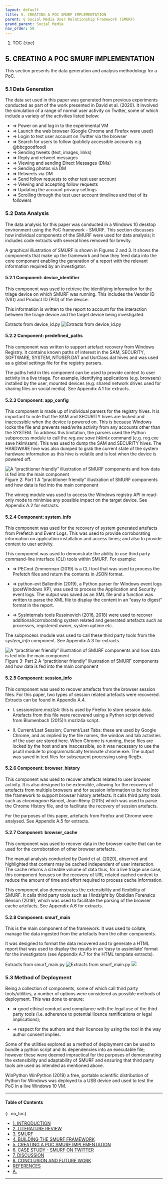 ```yaml
---
layout: default
title: 5. CREATING A POC SMURF IMPLEMENTATION  
parent: § Social Media User Relationship Framework (SMURF)  
grand_parent: Social Media 
nav_order: 50 
---
```

<style>
.dont-break-out {
  /* These are technically the same, but use both */
  overflow-wrap: break-word;
  word-wrap: break-word;

     -ms-word-break: break-all;
  /* This is the dangerous one in WebKit, as it breaks things wherever */
  word-break: break-all;
  /* Instead use this non-standard one: */
  word-break: break-word;
}

.youtube-container {
    position: relative;
    width: 100%;
    height: 0;
    padding-bottom: 56.25%;
}
.youtube-video {
    position: absolute;
    top: 0;
    left: 0;
    width: 100%;
    height: 100%;
}

</style>

<div class="dont-break-out" markdown="1">

1. TOC
{:toc}

## 5. CREATING A POC SMURF IMPLEMENTATION
This section presents the data generation and analysis methodology for a PoC.

### 5.1 Data Generation
The data set used in this paper was generated from previous experiments conducted as part of the work presented in David et al. (2020). It involved the simulation of a range of normal user activity on Twitter, some of which include a variety of the activities listed below:

- ⇒ Power on and log in to the experimental VM
- ⇒ Launch the web browser (Google Chrome and Firefox were used)
- ⇒ Login to test user account on Twitter via the browser
- ⇒ Search for users to follow (publicly accessible accounts e.g. @bbcgoodfood)
- ⇒ Sending tweets (text, images, links)
- ⇒ Reply and retweet messages
- ⇒ Viewing and sending Direct Messages (DMs)
- ⇒ Sending photos via DM
- ⇒ Retweets via DM
- ⇒ Send follow requests to other test user account
- ⇒ Viewing and accepting follow requests
- ⇒ Updating the account privacy settings
- ⇒ Scrolling through the test user account timelines and that of its followers

### 5.2 Data Analysis
The data analysis for this paper was conducted in a Windows 10 desktop environment using the PoC framework - SMURF. This section discusses how individual components of the SMURF were used for data analysis; it includes code extracts with several lines removed for brevity. 

A graphical illustration of SMURF is shown in Figures 2 and 3. It shows the components that make up the framework and how they feed data into the core component enabling the generation of a report with the relevant information required by an investigator.

#### 5.2.1 Component: device_identifier
This component was used to retrieve the identifying information for the triage device on which SMURF was running. This includes the Vendor ID (VID) and Product ID (PID) of the device. 

This information is written to the report to account for the interaction between the triage device and the target device being investigated.


Extracts from device_id.py
![Extracts from device_id.py](https://statics.bsafes.com/images/papers/social-media-user-relationship-framework-extract-5-2-1.png)


#### 5.2.2 Component: predefined_paths
This component was written to support artefact recovery from Windows Registry. It contains known paths of interest in the SAM, SECURITY, SOFTWARE, SYSTEM, NTUSER.DAT and UsrClass.dat hives and was used as a global settings file for the registry parsers. 

The paths held in this component can be used to provide context to user activity in a live triage. For example, identifying applications (e.g. browsers) installed by the user, mounted devices (e.g. shared network drives used for sharing files on social media). See Appendix A.1 for extracts.

#### 5.2.3 Component: app_config
This component is made up of individual parsers for the registry hives. It is important to note that the SAM and SECURITY hives are locked and inaccessible when the device is powered on. This is because Windows locks the file and prevents read/write activity from any accounts other than the SYSTEM. To address this limitation, the parsers used the Python subprocess module to call the *reg.exe save hklm\x* command (e.g. reg.exe save hklm\sam). This was used to dump the SAM and SECURITY hives. The HARDWARE hive was also dumped to grab the current state of the system hardware information as this hive is volatile and is lost when the device is powered off.


![A “practitioner friendly” illustration of SMURF components and how data is fed into the main component](https://statics.bsafes.com/images/papers/social-media-user-relationship-framework-fig-2.png)
Figure 2: Part 1
A “practitioner friendly” illustration of SMURF components and how data is fed into the main component

The winreg module was used to access the Windows registry API in read-only mode to minimise any possible impact on the target device. See Appendix A.2 for extracts.

#### 5.2.4 Component: system_info
This component was used for the recovery of system generated artefacts from Prefetch and Event Logs. This was used to provide corroborating information on application installation and access times; and also to provide context to user activity.

This component was used to demonstrate the ability to use third party command-line interface (CLI) tools within SMURF. For example:

- ⇒ PECmd Zimmerman (2019) is a CLI tool that was used to process the Prefetch files and return the contents in JSON format. 

- ⇒ python-evt Ballenthin (2019), a Python parser for Windows event logs (postWindows XP), was used to process the Application and Security event logs. The output was saved as an XML file and a function was written to parse the XML file to display the content in an “easy to digest” format in the report. 

- ⇒ SysInternals tools Russinovich (2016, 2018) were used to recover additional/corroborating system related and generated artefacts such as processes, registered owner, system uptime etc.

The subprocess module was used to call these third party tools from the *system_info* component. See Appendix A.3 for extracts.


![A “practitioner friendly” illustration of SMURF components and how data is fed into the main component](https://statics.bsafes.com/images/papers/social-media-user-relationship-framework-fig-3.png)
Figure 3: Part 2
A “practitioner friendly” illustration of SMURF components and how data is fed into the main component

#### 5.2.5 Component: session_info
This component was used to recover artefacts from the browser session files. For this paper, two types of session related artefacts were recovered. Extracts can be found in Appendix A.4.

- I. sessionstore.mozlz4: this is used by Firefox to store session data. Artefacts from this file were recovered using a Python script derived from Blumenbach (2015)’s mozlz4a script.

- II. Current/Last Session; Current/Last Tabs: these are used by Google Chrome, and as implied by the file names, the window and tab activities of the user are stored here. When Chrome is running, these files are locked by the host and are inaccessible, so it was necessary to use the psutil module to programmatically terminate chrome.exe. The output was saved in text files for subsequent processing using RegEx.

#### 5.2.6 Component: browser_history
This component was used to recover artefacts related to user browser activity. It is also designed to be extensible, allowing for the recovery of artefacts from multiple browsers and for session information to be fed into the framework to support browser history artefacts. It calls third party tools such as *chromagnon* Bancel, Jean-Rémy (2015) which was used to parse the Chrome History file, and to facilitate the recovery of session artefacts. 

For the purposes of this paper, artefacts from Firefox and Chrome were analysed. See Appendix A.5 for extracts.

#### 5.2.7 Component: browser_cache
This component was used to recover data in the browser cache that can be used for the corroboration of other browser artefacts. 

The manual analysis conducted by David et al. (2020), observed and highlighted that content may be cached independent of user interaction. The cache returns a sizeable volume of data thus, for a live triage use case, this component focuses on the recovery of URL related cached content to reduce the amount of time and effort required to process cache information.

This component also demonstrates the extensibility and flexibility of SMURF. It calls third party tools such as *Hindsight* by Obsidian Forensics Benson (2019), which was used to facilitate the parsing of the browser cache artefacts. See Appendix A.6 for extracts.

#### 5.2.8 Component: smurf_main
This is the main component of the framework. It was used to collate, manage the data ingested from the artefacts from the other components.

It was designed to format the data recovered and to generate a HTML report that was used to display the results in an ‘easy to assimilate’ format for the investigators (see Appendix A.7 for the HTML template extracts).


Extracts from smurf_main.py
![Extracts from smurf_main.py](https://statics.bsafes.com/images/papers/social-media-user-relationship-framework-extract-5-2-7.png)
![](https://statics.bsafes.com/images/papers/social-media-user-relationship-framework-extract-5-2-7-2.png)

### 5.3 Method of Deployment
Being a collection of components, some of which call third party tools/utilities, a number of options were considered as possible methods of deployment. This was done to ensure:

- ⇒ good ethical conduct and compliance with the legal use of the third party tools (i.e. adherence to potential licence ramifications or legal implications); 

- ⇒ respect for the authors and their licences by using the tool in the way author consent implies.

Some of the utilities explored as a method of deployment can be used to bundle a python script and its dependencies into an executable file; however these were deemed impractical for the purposes of demonstrating the extensibility and adaptability of SMURF and ensuring that third party tools are used as intended as mentioned above. 

WinPython WinPython (2019) a free, portable scientific distribution of Python for Windows was deployed to a USB device and used to test the PoC in a live Windows 10 VM.

***

#### Table of Contents
{: .no_toc}

<ul><li> <a href="/docs/social-media/social-media-user-relationship-framework-1/">1. INTRODUCTION</a></li><li> <a href="/docs/social-media/social-media-user-relationship-framework-2/">2. LITERATURE REVIEW</a></li><li> <a href="/docs/social-media/social-media-user-relationship-framework-3/">3. SMURF</a></li><li> <a href="/docs/social-media/social-media-user-relationship-framework-4/">4. BUILDING THE SMURF FRAMEWORK</a></li><li> <a href="/docs/social-media/social-media-user-relationship-framework-5/">5. CREATING A POC SMURF IMPLEMENTATION</a></li><li> <a href="/docs/social-media/social-media-user-relationship-framework-6/">6. CASE STUDY - SMURF ON TWITTER</a></li><li> <a href="/docs/social-media/social-media-user-relationship-framework-7/">7. DISCUSSION</a></li><li> <a href="/docs/social-media/social-media-user-relationship-framework-8/">8. CONCLUSION AND FUTURE WORK</a></li><li> <a href="/docs/social-media/social-media-user-relationship-framework-9/">REFERENCES</a></li><li> <a href="/docs/social-media/social-media-user-relationship-framework-10/">A.</a></li></ul>

***

</div>
